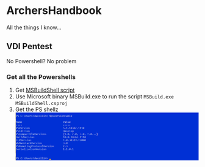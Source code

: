# ArchersHandbook
All the things I know...

## VDI Pentest
No Powershell?  No problem
### Get all the Powershells
1. Get [MSBuildShell script](https://github.com/Cn33liz/MSBuildShell/blob/master/MSBuildShell.csproj)
2. Use Microsoft binary MSBuild.exe to run the script `MSBuild.exe MSBuildShell.csproj`
3. Get the PS shellz
![alt text](https://github.com/4rch3r23/ArchersHandbook/blob/main/Screen%20Shot%202020-11-10%20at%201.26.47%20PM.png)
